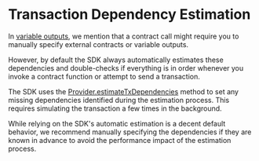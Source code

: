 # Transaction Dependency Estimation

In [variable outputs](./variable-outputs.md), we mention that a contract call might require you to manually specify external contracts or variable outputs.

However, by default the SDK always automatically estimates these dependencies and double-checks if everything is in order whenever you invoke a contract function or attempt to send a transaction.

The SDK uses the [Provider.estimateTxDependencies](../../api/Account/Provider.md#estimatetxdependencies) method to set any missing dependencies identified during the estimation process. This requires simulating the transaction a few times in the background.

While relying on the SDK's automatic estimation is a decent default behavior, we recommend manually specifying the dependencies if they are known in advance to avoid the performance impact of the estimation process.
